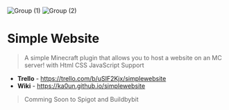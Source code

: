 ![Group (1)](https://github.com/ka0un/SimpleWebsite/assets/88395585/f737c253-d918-46cc-a34b-a4a9fdc625c0)
![Group (2)](https://github.com/ka0un/SimpleWebsite/assets/88395585/3b24af79-a1dd-4c95-bd3f-44e34be595fd)
# Simple Website
> A simple Minecraft plugin that allows you to host a website on an MC server! with Html CSS JavaScript Support
- **Trello** - https://trello.com/b/uSIF2Kjx/simplewebsite
- **Wiki** - https://ka0un.github.io/simplewebsite
> Comming Soon to Spigot and Buildbybit
